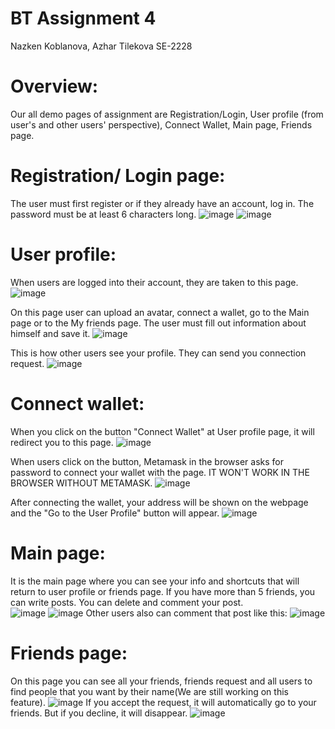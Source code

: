 # BT Assignment 4
Nazken Koblanova, Azhar Tilekova SE-2228
# Overview:
Our all demo pages of assignment are Registration/Login, User profile (from user's and other users' perspective), Connect Wallet, Main page, Friends page.
# Registration/ Login page:
The user must first register or if they already have an account, log in. The password must be at least 6 characters long.
![image](https://github.com/Tilekova17/Azhar/assets/154979922/1b3b2abf-c6c6-4e35-91ea-1dff58eb6323)
![image](https://github.com/Tilekova17/Azhar/assets/154979922/f214a244-9fdf-4604-b645-70ebae70b8bb)
# User profile:
When users are logged into their account, they are taken to this page.
![image](https://github.com/Tilekova17/Azhar/assets/154979922/0871594e-5211-423c-8f1c-661c2d3ad73a)

On this page user can upload an avatar, connect a wallet, go to the  Main page or to the My friends page. The user must fill out information about himself and save it.
![image](https://github.com/Tilekova17/Azhar/assets/154979922/35883932-7e4e-4371-bfdb-80e3fa20520c)

This is how other users see your profile. They can send you connection request.
![image](https://github.com/Tilekova17/Azhar/assets/154979922/d23f2555-1c60-4310-a53e-5e0ab31b1a30)

# Connect wallet: 
When you click on the button "Connect Wallet" at User profile page, it will redirect you to this page.
![image](https://github.com/Tilekova17/Azhar/assets/154979922/a5ddc58c-6142-4669-ac7c-3f859557cac6)

When users click on the button, Metamask in the browser asks for password to connect your wallet with the page. IT WON'T WORK IN THE BROWSER WITHOUT METAMASK. 
![image](https://github.com/Tilekova17/Azhar/assets/154979922/767566f5-43e0-4c28-a1d4-c9f3196484df)

After connecting the wallet, your address will be shown on the webpage and the "Go to the User Profile" button will appear.
![image](https://github.com/Tilekova17/Azhar/assets/154979922/031e6a36-6390-4e5b-a08f-27cea079e6cc)

# Main page:
It is the main page where you can see your info and shortcuts that will return to user profile or friends page. If you have more than 5 friends, you can write posts. You can delete and comment your post.  
![image](https://github.com/Tilekova17/Azhar/assets/154979922/1e087b7d-0a8d-4d0d-aa63-503345152e37)
![image](https://github.com/Tilekova17/Azhar/assets/154979922/ee3ee287-20aa-416b-ac41-06bbe67e2bc2)
Other users also can comment that post like this:
![image](https://github.com/Tilekova17/Azhar/assets/154979922/7f510521-71fd-421f-bf26-89cca00711d6)

# Friends page:
On this page you can see all your friends, friends request and all users to find people that you want by their name(We are still working on this feature).
![image](https://github.com/Tilekova17/Azhar/assets/154979922/5bbeaa57-1488-4a08-8965-39c0df72726a)
If you accept the request, it will automatically go to your friends. But if you decline, it will disappear.
![image](https://github.com/Tilekova17/Azhar/assets/154979922/f675765e-07bb-4fd5-9c6c-c820e50c1a6b)

